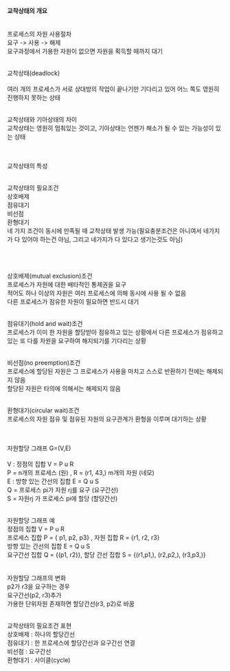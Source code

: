 <strong>교착상태의 개요</strong><br/><br/><br/>
프로세스의 자원 사용절차<br/>
요구 -> 사용 -> 해제<br/>
요구과정에서 가용한 자원이 없으면 자원을 획득할 때까지 대기<br/><br/>

교착상태(deadlock)<br/><br/>
여러 개의 프로세스가 서로 상대방의 작업이 끝나기만 기다리고 있어 어느 쪽도 영원히 진행하지 못하는 상태<br/><br/>

교착상태와 기아상태의 차이<br/>
교착상태는 영원히 멈춰있는 것이고, 기아상태는 언젠가
해소가 될 수 있는 가능성이 있는 상태 <br/><br/><br/>

교착상태의 특성<br/><br/>

교착상태의 필요조건<br/>
상호배제<br/>
점유대기<br/>
비선점<br/>
환형대기<br/>
네 가지 조건이 동시에 만족될 때 교착상태 발생 가능(필요충분조건은 아니여서 네가지가 다 있어야 하는건 아님, 그리고 네가지가 다 있다고 생기는것도 아님)<br/><br/><br/><br/>

상호배제(mutual exclusion)조건<br/>
프로세스가 자원에 대한 배타적인 통제권을 요구<br/>
적어도 하나 이상의 자원은 여러 프로세스에 의해 동시에 사용 될 수 없음 <br/>
다른 프로세스가 점유한 자원이 필요하면 반드시 대기<br/><br/>

점유대기(hold and wait)조건<br/>
프로세스가 이미 한 자원을 할당받아 점유하고 있는 상황에서 다른 프로세스가 점유하고 있는 또 다를 자원을 요구하여 해지되기를 기다리는 상황<br/><br/>

비선점(no preemption)조건<br/>
프로세스에 할당된 자원은 그 프로세스가 사용을 마치고 스스로 반환하기 전에는 해제되지 않음<br/>
할당된 자원은 타의에 의해서는 해제되지 않음<br/><br/>

환형대기(circular wait)조건<br/>
프로세스의 자원 점유 및 점유된 자원의 요구관계가 환형을 이루며 대기하는 상황<br/><br/><br/>

자원할당 그래프 G=(V,E)<br/><br/>
V : 정점의 집합 V = P u R<br/>
P = n개의 프로세스 (원) , R = (r1, 43,) m개의 자원 (네모) <br/>
E : 방향 있는 간선의 집합 E = Q u S<br/>
Q = 프로세스 pi가 자원 rj를 요구 (요구간선) <br/>
S = 자원rj 가 프로세스 pi에 할당 (할당간선)<br/><br/>

자원할당 그래프 예<br/>
정점의 집합 V = P u R<br/>
프로세스 집합 P = { p1, p2, p3} , 자원 집합 R = {r1, r2, r3}<br/>
방향 있는 간선의 집합 E = Q u S<br/>
요구간선 집합 Q = {(p1, r2)}, 할당 간선 집합 S = {(r1,p1,), (r2,p2,), (r3,p3,)}<br/><br/><br/>
자원할당 그래프의 변화<br/>
p2가 r3을 요구하는 경우<br/>
요구간선(p2, r3)추가<br/>
가용한 단위자원 존재하면 할당간선(r3, p2)로 바꿈<br/><br/>

교착상태의 필요조건 표현 <br/>
상호배제  : 하나의 할당간선<br/>
점유대기 : 한 프로세스에 할당간선과 요구간선 연결<br/>
비선점 : 요구간선<br/>
환형대기 : 사이클(cycle)<br/>
